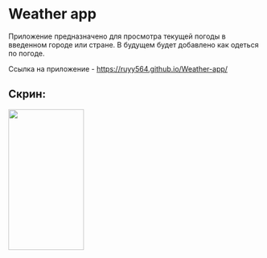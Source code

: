 # Weather app
Приложение предназначено для просмотра текущей погоды в введенном городе или стране.
В будущем будет добавлено как одеться по погоде.

Ссылка на приложение - https://ruyy564.github.io/Weather-app/

## Скрин:

<img src="https://user-images.githubusercontent.com/87094243/225601609-42e9ffd4-1d4a-41ca-84f0-e293613bbaa4.png" width="150" height="280">

